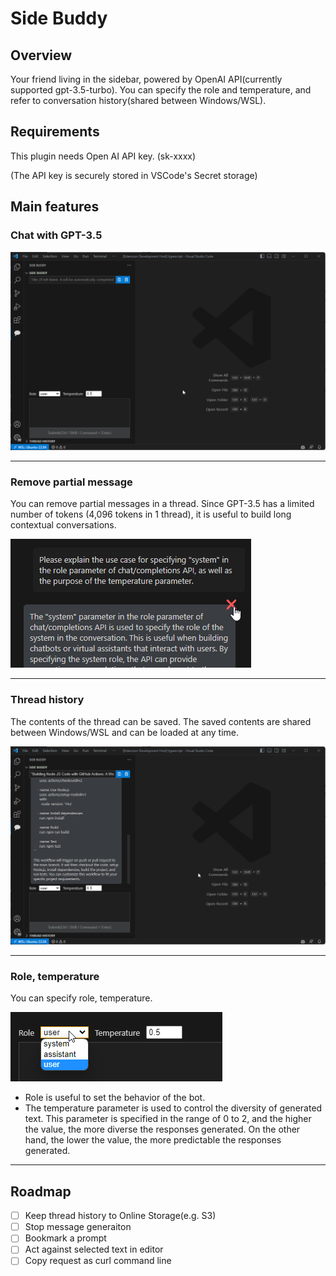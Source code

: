 # Side Buddy

## Overview

Your friend living in the sidebar, powered by OpenAI API(currently supported gpt-3.5-turbo).
You can specify the role and temperature, and refer to conversation history(shared between Windows/WSL).

## Requirements

This plugin needs Open AI API key. (sk-xxxx)

(The API key is securely stored in VSCode's Secret storage)

## Main features

### Chat with GPT-3.5

![](./docs/images/main-feature01.gif)

---

### Remove partial message

You can remove partial messages in a thread. Since GPT-3.5 has a limited number of tokens (4,096 tokens in 1 thread), it is useful to build long contextual conversations.

![](./docs/images/main-feature02.png)

---

### Thread history

The contents of the thread can be saved. The saved contents are shared between Windows/WSL and can be loaded at any time.

![](./docs/images/main-feature02.gif)

---

### Role, temperature

You can specify role, temperature.

![](./docs/images/main-feature03.png)

- Role is useful to set the behavior of the bot.
- The temperature parameter is used to control the diversity of generated text. This parameter is specified in the range of 0 to 2, and the higher the value, the more diverse the responses generated. On the other hand, the lower the value, the more predictable the responses generated.

---

## Roadmap

- [ ] Keep thread history to Online Storage(e.g. S3)
- [ ] Stop message generaiton
- [ ] Bookmark a prompt
- [ ] Act against selected text in editor
- [ ] Copy request as curl command line
